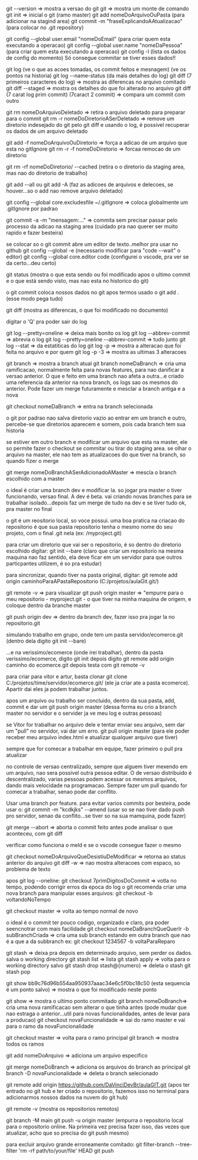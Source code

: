git --version => mostra a versao do git
git => mostra um monte de comando
git init => inicial o git (ramo master)
git add nomeDoArquivoOuPasta (para adicionar na stagind area)
git commit -m "fraseExplicandoAAtualizacao" (para colocar no .git repository)

git config --global user.email "nomeDoEmail" (para criar quem esta executando a operacao)
git config --global user.name "nomeDaPessoa" (para criar quem esta executando a operacao)
git config -l (lista os dados de config do momento)
Só consegue commitar se tiver esses dados!!

git log (ve o que as acoes tomadas, os commit feitos e mesnagem) (ve os pontos na historia)
git log --name-status (da mais detalhes do log)
git diff (7 primeiros caracteres do log) => mostra as diferencas no arquivo comitado
git diff --staged => mostra os detalhes do que foi alterado no arquivo
git diff (7 carat log prim commit) (7caract 2 commit) => compara um commit com outro

git rm nomeDoArquivoDeletado => retira o arquivo deletado para preparar para o commit
git rm -r nomeDoDiretorioASerDeletado => remove um diretorio indesejado do git
pelo git diff e usando o log, é possivel recuperar os dados de um arquivo deletado

git add -f nomeDoArquivoOuDiretorio => força a adicao de um arquivo que esta no gitIgnore
git rm -r -f nomeDoDiretorio => forcaa remocao de um diretorio

git rm -rf nomeDoDiretorio/ --cached (retira o o diretorio da staging area, mas nao do diretorio de trabalho)

git add --all ou git add -A (faz as  adicoes de arquivos e delecoes, se houver...so o add nao remove arquivo deletado)

git config --global core.excludesfile ~/.gitIgnore => coloca globalmente um .gitIgnore por padrao

git commit -a -m "mensagem:..." => commita sem precisar passar pelo processo da adicao na staging area (cuidado pra nao querer ser muito rapido e fazer besteira)

se colocar so o git commit abre um editor de texto..melhor pra usar no github
git config --global -e (necessario modificar para "code --wait" o editor)
git config --global core.editor code (configurei o vscode, pra ver se da certo...deu certo)

git status (mostra o que esta sendo ou foi modificado apos o ultimo commit e o que está  sendo visto, mas nao esta no historico do git)

o git commit coloca nossos dados no git apos termos usado o git add . (esse modo pega tudo)

git diff (mostra as diferencas, o que foi modificado no documento)

digitar o 'Q' pra poder sair do log

git log --pretty=oneline => deixa mais bonito os log
git log --abbrev-commit => abrevia o log
git log --pretty=oneline --abbrev-commit => tudo junto
git log --stat => da estatiticas do log
git log -p => mostra a alteracao que foi feita no arquivo e por quem
git log -p -3 => mostra as ultimas 3 alteracoes

git branch => mostra a branch atual
git branch nomeDaBranch => cria uma ramificacao, normalmente feita para novas features, para nao danificar a versao anterior. O que e feito em uma branch nao afeta a outra...e criado uma referencia da anterior na nova branch, os logs sao os mesmos do anterior. Pode fazer um merge futuramente e mesclar a branch antiga e a nova

git checkout nomeDaBranch => entra na branch selecionada

o git por padrao nao salva diretorio vazio
ao entrar em um branch e outro,  percebe-se que diretorios aparecem e somem, pois cada branch tem sua historia

se estiver em outro branch e modificar um arquivo que esta na master, ele so permite fazer o checkout se commitar ou tirar do staging area. se olhar o arquivo na master, ele nao tem as atualizacoes do que tiver na branch, so quando fizer o merge

git merge nomeDoBranchASerAdicionadoAMaster => mescla o branch escolhido com a master

o ideal é criar uma branch dev e modificar la. so jogar pra master o tiver funcionando, versao final. A dev é beta.
vai criando novas branches para se trabalhar isolado...depois faz um merge de tudo na dev e se tiver tudo ok, pra master no final

o git é um reositorio local, so voce possui.
uma boa pratica na criacao do repositorio é que sua pasta repositorio tenha o mesmo nome do seu projeto, com o final .git nela (ex: /myproject.git)

para criar um diretorio que vai ser o repositorio, é so dentro do diretorio escolhido digitar:
git init --bare (claro que criar um repositorio na mesma maquina nao faz sentido, ela deve ficar em um servidor para que outros particpantes utilizem, é so pra estudar)

para sincronizar, quando tiver na pasta original, digitar:
git remote add origin caminhoParaAPastaRepositorio (C:/projetos/aulaGit.git/)

git remote -v => para visualizar
git push origin master => "empurre para o meu repositorio - myproject.git - o que tiver na minha maquina de origem, e coloque dentro da branche master

git push origin dev => dentro da branch dev, fazer isso pra jogar la no repositorio.git

simulando trabalho em grupo, onde tem um pasta servidor/ecomerce.git (dentro dela digito git init --bare)

...e na verissimo/ecomerce (onde irei trabalhar), dentro da pasta verissimo/ecomerce, digito git init
depois digito git remote add origin caminho do ecomerce.git
depois testa com git remote -v

para criar para vitor e artur, basta clonar
git clone C:/projetos/time/servidor/ecomerce.git/ (ele ja criar ate a pasta ecomerce). Apartir dai eles ja podem trabalhar juntos.

apos um arquivo ou trabalho ser concluido, dentro da sua pasta, add, commit e dar um git push origin master (dessa forma eu crio a branch master no servidor e o servider ja ve meu log e outras pessoas)

se Vitor for trabalhar no arquivo dele e tentar enviar seu arquivo, sem dar um "pull" no servidor, vai dar um erro.
git pull origin master (para ele poder receber meu arquivo index.html e atualizar qualquer arquivo que tiver)

sempre que for comecar a trabalhar em equipe, fazer primeiro o pull pra atualizar

no controle de versao centralizado, sempre que alguem tiver mexendo em um arquivo, nao sera possivel outra pessoa editar. O de versao distribuido é  descentralizado, varias pessoas podem acessar os mesmos arquivos, dando mais velocidade na programacao. Sempre fazer um pull quando for comecar a trabalhar,  senao pode dar conflito.

Usar   uma branch por feature.
para evitar varios commits por besteira, pode  usar o:
 git commit -m "kcdkjks" --amend (usar so se nao tiver dado push pro servidor, senao da conflito...se tiver so na sua mamquina, pode fazer)

 git merge --abort => aborta o commit feito antes
 pode analisar o que aconteceu, com git diff

 verificar como  funciona o meld e se o vscode  consegue fazer o mesmo

 git checkout nomeDoArquivoQueDesistiuDeModificar => retorna ao status anterior do arquivo
 git diff -w => nao mostra alteracoes com espaco, so problema de texto

 apos git log --oneline:
 git checkout 7primDigitosDoCommit => votla no tempo, podendo corrigir erros da epoca do log
 o git recomenda criar uma nova branch para manipular esses arquivos: git checkout -b voltandoNoTempo

 git checkout master => volta ao tempo normal de novo

o ideal é   o commit ter pouco codigo, organizado e claro, pra poder seencnotrar com mais facilidade
git checkout nomeDaBranchQueQuerIr -b subBranchCriada => cria uma sub branch estando em outra branch que nao é a que a da subbranch
ex: git checkout 1234567 -b voltaParaReparo

git stash => deixa pra depois em determinado arquivo, sem perder os dados. salva o working directory
git stash list => lista
git stash apply => volta para o working directory salvo
git stash drop stash@{numero} => deleta o stash
git stash pop

git show bb9c76d96b554aa950937aaac34e6c5f0bc18c50 (esta sequencia é um ponto salvo) => mostra o que foi modificado neste ponto

git show => mostra o ultimo ponto commitado
git branch nomeDoBranch=> cria uma nova ramificacao sem alterar o  que tinha antes (pode mudar que nao estraga o anterior...util para novas funcionalidades, antes de levar para a producao)
git checkout novaFuncionalidade => sai do ramo master e vai para o ramo da novaFuncionalidade

git checkout master => volta para o ramo principal
git branch => mostra todos os ramos

git add nomeDoArquivo => adiciona um arquivo especifico

git merge nomeDoBranch => adiciona os arquivos do branch ao principal
git branch -D novaFuncionalidade => deleta o branch selecionado

git remote add origin https://github.com/DaVinciDevBr/aulaGIT.git  (apos ter entrado no git hub e ter criado o repositorio, fazemos isso no terminal para adicionarmos nossos dados na nuvem do git hub)

git remote -v (mostra os repositorios remotos)

git branch -M main
git push -u origin master (empurra o repositorio local para o repositorio online. Na primeira vez precisa fazer isso, das vezes que atualizar, acho que so precisa do git push mesmo)

para excluir arquivo grande erroneamente comitado:
git filter-branch --tree-filter 'rm -rf path/to/your/file' HEAD
git push
